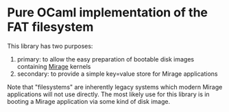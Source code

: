 Pure OCaml implementation of the FAT filesystem
===============================================

This library has two purposes:
  1. primary: to allow the easy preparation of bootable disk images
     containing [Mirage](http://openmirage.org/) kernels
  2. secondary: to provide a simple key=value store for Mirage
     applications

Note that "filesystems" are inherently legacy systems which modern
Mirage applications will not use directly. The most likely use for this
library is in booting a Mirage application via some kind of disk image.

